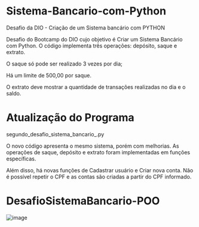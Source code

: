 # Sistema-Bancario-com-Python
Desafio da DIO - Criação de um Sistema bancário com PYTHON

Desafio do Bootcamp do DIO cujo objetivo é Criar um Sistema Bancário com Python. 
O código implementa três operações: depósito, saque e extrato.

O saque só pode ser realizado 3 vezes por dia;

Há um limite de 500,00 por saque.

O extrato deve mostrar a quantidade de transações realizadas no dia e o saldo.

# Atualização do Programa
segundo_desafio_sistema_bancario_.py

O novo código apresenta o mesmo sistema, porém com melhorias.
As operações de saque, depósito e extrato foram implementadas em funções específicas.

Além disso, há novas funções de Cadastrar usuário e Criar nova conta.
Não é possível repetir o CPF e as contas são criadas a partir do CPF informado.

# DesafioSistemaBancario-POO
![image](https://github.com/user-attachments/assets/6be20ad8-83d4-4c28-bb1b-d4d0539fd0fe)




